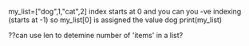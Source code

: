 my_list=["dog",1,"cat",2]
index starts at 0 and you can you -ve indexing (starts at -1)
so my_list[0] is assigned the value dog
print(my_list)

??can use len to detemine number of 'items' in a list?
